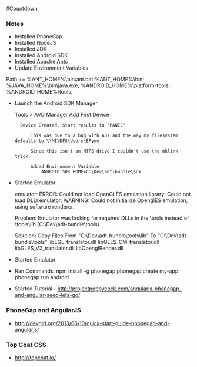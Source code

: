 #Countdown

### Notes

* Installed PhoneGap
* Installed NodeJS
* Installed JDK
* Installed Android SDK
* Installed Apache Ants
* Update Environment Variables
	
Path += %ANT_HOME%\bin\ant.bat;%ANT_HOME%\bin;
			%JAVA_HOME%\bin\java.exe;
			%ANDROID_HOME%\platform-tools;
			%ANDROID_HOME%\tools;

* Launch the Android SDK Manager

	Tools > AVD Manager
	Add First Device
	
		Device Created, Start results in "PANIC"
			
			This was due to a bug with ADT and the way my filesystem defaults to \\MI\DFS\Users\BPyne

			Since this isn't an NTFS drive I couldn't use the mklink trick.

			Added Environment Variable
				ANDROID_SDK_HOME=C:\Dev\adt-bundle\sdk

* Started Emulator

	emulator: ERROR: Could not load OpenGLES emulation library: Could not load DLL!
	emulator: WARNING: Could not initialize OpenglES emulation, using software renderer.

	Problem: Emulator was looking for required DLLs in the \tools instead of \tools\lib (C:\Dev\adt-bundle\tools)

	Solution: Copy Files 
		From "C:\Dev\adt-bundle\tools\lib" 
		To "C:\Dev\adt-bundle\tools"
			libEGL_translator.dll
			libGLES_CM_translator.dll
			libGLES_V2_translator.dll
			libOpenglRender.dll

* Started Emulator

* Ran Commands:
	npm install -g phonegap
	phonegap create my-app
	phonegap run android

* Started Tutorial - http://projectpoppycock.com/angularjs-phonegap-and-angular-seed-lets-go/

### PhoneGap and AngularJS
* http://devgirl.org/2013/06/10/quick-start-guide-phonegap-and-angularjs/

### Top Coat CSS
* http://topcoat.io/